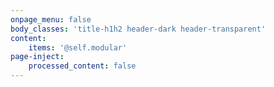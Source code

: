 ```yaml
---
onpage_menu: false
body_classes: 'title-h1h2 header-dark header-transparent'
content:
    items: '@self.modular'
page-inject:
    processed_content: false
---
```


